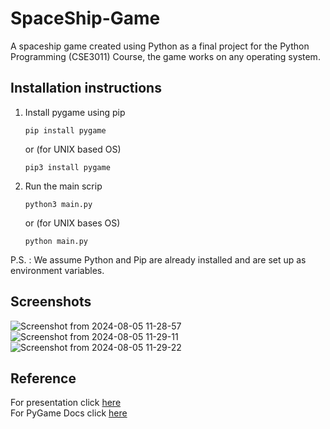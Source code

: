 # SpaceShip-Game
A spaceship game created using Python as a final project for the Python Programming (CSE3011) Course, the game works on any operating system.

## Installation instructions
1. Install pygame using pip
   ```
   pip install pygame
   ```
   or (for UNIX based OS)
   ```
   pip3 install pygame
   ```
   
2. Run the main scrip

   ```
   python3 main.py
   ```
   or (for UNIX bases OS)
   ```
   python main.py
   ```

P.S. : We assume Python and Pip are already installed and are set up as environment variables.

## Screenshots
![Screenshot from 2024-08-05 11-28-57](https://github.com/user-attachments/assets/5d0494d6-f03e-44b8-bac9-72d6fa035e3a)
![Screenshot from 2024-08-05 11-29-11](https://github.com/user-attachments/assets/3c12fab9-41f7-4b2c-98ea-c5d28eceb136)
![Screenshot from 2024-08-05 11-29-22](https://github.com/user-attachments/assets/baddca59-0bb9-471d-a08f-598620180541)

## Reference 
For presentation click [here](https://www.canva.com/design/DAGNLsUNv4Y/pYeliiklujeVdLmcSETyQQ/edit?utm_content=DAGNLsUNv4Y&utm_campaign=designshare&utm_medium=link2&utm_source=sharebutton)  
For PyGame Docs click [here](https://www.pygame.org/docs/)
